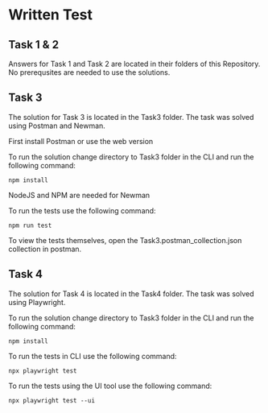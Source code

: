# Written Test

## Task 1 & 2
Answers for Task 1 and Task 2 are located in their folders of this Repository. No prerequsites are needed to use the solutions.

## Task 3
The solution for Task 3 is located in the Task3 folder. The task was solved using Postman and Newman.

First install Postman or use the web version

To run the solution change directory to Task3 folder in the CLI and run the following command:
```
npm install
```
NodeJS and NPM are needed for Newman

To run the tests use the following command:
```
npm run test
```

To view the tests themselves, open the Task3.postman_collection.json collection in postman.

## Task 4

The solution for Task 4 is located in the Task4 folder. The task was solved using Playwright.

To run the solution change directory to Task3 folder in the CLI and run the following command:
```
npm install
```

To run the tests in CLI use the following command:
```
npx playwright test
```

To run the tests using the UI tool use the following command:
```
npx playwright test --ui
```
